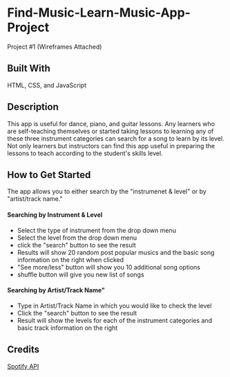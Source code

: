 # Find-Music-Learn-Music-App-Project
Project #1 (Wireframes Attached)

<h2> Built With </h2>
HTML, CSS, and JavaScript

<h2> Description </h2>
This app is useful for dance, piano, and guitar lessons. Any learners who are self-teaching themselves or started taking lessons to learning any of these three instrument categories can search for a song to learn by its level. Not only learners but instructors can find this app useful in preparing the lessons to teach according to the student's skills level.

<h2> How to Get Started </h2>
The app allows you to either search by the "instrumenet & level" or by "artist/track name." 
<h4>Searching by Instrument & Level</h4>
<ul>
  <li>Select the type of instrument from the drop down menu</li>
  <li>Select the level from the drop down menu</li>
  <li>click the "search" button to see the result</li>
  <li>Results will show 20 random post popular musics and the basic song information on the right when clicked </li>
  <li>"See more/less" button will show you 10 additional song options</li>
  <li>shuffle button will give you new list of songs</li>
</ul>

<h4>Searching by Artist/Track Name"</h4>
<ul>
  <li>Type in Artist/Track Name in which you would like to check the level</li>
  <li>Click the "search" button to see the result</li>
  <li>Result will show the levels for each of the instrument categories and basic track information on the right</li>
</ul>


<h2> Credits </h2>
<a href ="https://developer.spotify.com/documentation/web-api/reference/get-audio-features"> Spotify API </a>
